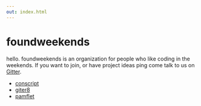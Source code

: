 ```yaml
---
out: index.html
---
```


  [1]: https://gitter.im/foundweekends/foundweekends

foundweekends
=============

hello. foundweekends is an organization for people who like coding in the weekends.
If you want to join, or have project ideas ping come talk to us on [Gitter][1].

- [conscript](https://github.com/foundweekends/conscript)
- [giter8](https://github.com/foundweekends/giter8)
- [pamflet](https://github.com/foundweekends/pamflet)

<div style="height: 300px">
<br>
</div>
